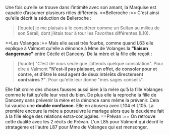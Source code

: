 Une fois qu’elle se trouve dans l’intimité avec son amant, la Marquise est capable d’assumer plusieurs rôles différents. 
==Belleroche :== C'est ainsi qu'elle décrit la séduction de Belleroche : 
>[!quote] je me plaisais à le considérer comme un Sultan au milieu de son Sérail, dont j’étais tour à tour les Favorites différentes (L10).

==Les Volanges :== Mais elle aussi très fourbe, comme quand L63 elle explique à Valmont qu'elle a dénoncé à Mme de Volanges la **"liaison dangereuse"** entre Cécile et Danceny. De la mère et la fille elle reçoit : 
>[!quote] "C’est de vous seule que j’attends quelque consolation". Pour dire à Valmont **"N’est-il pas plaisant, en effet, de consoler pour et contre, et d’être le seul agent de deux intérêts directement contraires ?"**. Pour qu'elle leur donne "mes sages conseils".

Elle fait croire des choses fausses aussi bien à la mère qu’à la fille Volanges comme le fait qu'elle leur veut du bien. De plus elle la reproche la fille de Danceny sans prévenir la mère et la dénonce sans même la prévenir. Cela lui vaudra une **double confiance.**
Elle en abusera avec L104 et L105. La première encoure la mère a poursuivre le mariage alors que la deuxième fait à la fille éloge des relations extra-conjugales.
==Prévan :==  On retrouve cette dualité avec les 2 récits de Prévan. L'un L85 pour Valmont qui décrit le stratagème et l'autre L87 pour Mme de Volanges qui est mensonger.

